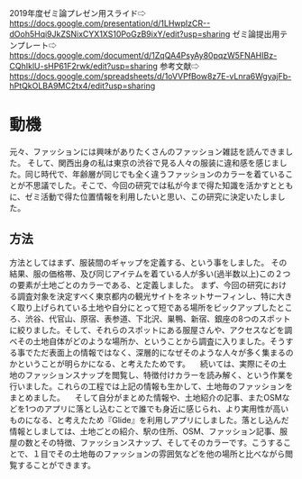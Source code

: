 2019年度ゼミ論プレゼン用スライド⇨
https://docs.google.com/presentation/d/1LHwpIzCR--dOoh5Hqi9JkZSNixCYX1XS10PoGzB9ixY/edit?usp=sharing
ゼミ論提出用テンプレート⇨
https://docs.google.com/document/d/1ZqQA4PsyAy80pqzW5FNAHIBz-CQhIklU-sHP61F2rwk/edit?usp=sharing
参考文献⇨
https://docs.google.com/spreadsheets/d/1oVVPfBow8z7E-vLnra6WgyajFb-hPtQkOLBA9MC2tx4/edit?usp=sharing

# 動機
元々、ファッションには興味がありたくさんのファッション雑誌を読んできました。
そして、関西出身の私は東京の渋谷で見る人々の服装に違和感を感じました。同じ時代で、年齢層が同じでも全く違うファッションのカラーを着ていることが不思議でした。そこで、今回の研究では私が今まで得た知識を活かすとともに、ゼミ活動で得た位置情報を利用したいと思い、この研究に決定いたしました。
## 方法
方法としてはまず、服装間のギャップを定義する、という事をしました。
その結果、服の価格帯、及び同じアイテムを着ている人が多い(過半数以上)この２つの要素が土地ごとのカラーである、と定義しました。
まず、今回の研究における調査対象を決定すべく東京都内の観光サイトをネットサーフィンし、特に大きく取り上げられている土地や自分にとって短である場所をピックアップしたところ、渋谷、代官山、原宿、表参道、下北沢、巣鴨、新宿、銀座の8つのスポットに絞りました。そして、それらのスポットにある服屋さんや、アクセスなどを調べその土地自体がどのような場所か、ということから調査に入りました。そうする事でただ表面上の情報ではなく、深層的になぜそのような人々が多く集まるのかということが明らかになる、と考えたためです。
　続いては、実際にその土地のファッションスナップを閲覧し、特徴付けカラーを読み解く、という作業を行いました。これらの工程では上記の情報も生かして、土地毎のファッションをまとめました。
　そして自分がまとめた情報や、土地紹介の記事、またOSMなどを1つのアプリに落とし込むことで誰でも身近に感じられ、より実用性が高いものになる、と考えたため『Glide』を利用しアプリにしました。落とし込んだ情報としましては、土地ごとの紹介、駅の住所、OSM、ファッション記事、服屋の数とその特徴、ファッションスナップ、そしてそのカラーです。こうすることで、１目でその土地毎のファッションの雰囲気などを他の場所と比べながら閲覧することができます。

